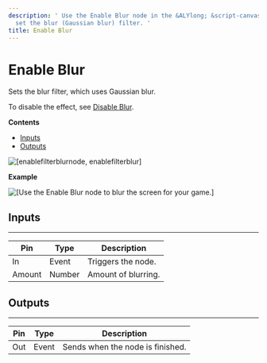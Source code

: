```yaml
---
description: ' Use the Enable Blur node in the &ALYlong; &script-canvas; editor to
  set the blur (Gaussian blur) filter. '
title: Enable Blur
---
```

# Enable Blur<a name="enable-blur-node"></a>

Sets the blur filter, which uses Gaussian blur\.

To disable the effect, see [Disable Blur](/docs/userguide/rendering/disable/blur-node.md)\.

**Contents**
+ [Inputs](#enable-blur-node-input)
+ [Outputs](#enable-blur-node-output)

![\[enablefilterblurnode, enablefilterblur\]](/images/userguide/scripting/script-canvas/scriptcanvasnodes/script-canvas-enable-blur-node.png)

**Example**  

![\[Use the Enable Blur node to blur the screen for your game.\]](/images/userguide/scripting/script-canvas/scriptcanvasnodes/enable-blur-node-example.png)

## Inputs<a name="enable-blur-node-input"></a>


****  

| Pin | Type | Description | 
| --- | --- | --- | 
| In | Event | Triggers the node\. | 
| Amount | Number | Amount of blurring\. | 

## Outputs<a name="enable-blur-node-output"></a>


****  

| Pin | Type | Description | 
| --- | --- | --- | 
| Out | Event | Sends when the node is finished\. | 